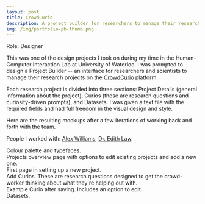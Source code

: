 ```yaml
---
layout: post
title: CrowdCurio
description: A project builder for researchers to manage their research projects
img: /img/portfolio-pb-thumb.png
---
```


Role: Designer

This was one of the design projects I took on during my time in the Human-Computer Interaction Lab at University of Waterloo. I was prompted to design a Project Builder -- an interface for researchers and scientists to manage their research projects on the <a href="https://www.crowdcurio.com/">CrowdCurio</a> platform.

Each research project is divided into three sections: Project Details (general information about the project), Curios (these are research questions and curiosity-driven prompts), and Datasets. I was given a text file with the required fields and had full freedom in the visual design and style.

Here are the resulting mockups after a few iterations of working back and forth with the team.


People I worked with: <a href="http://acw.io/">Alex Williams</a>, <a href="http://edithlaw.ca/">Dr. Edith Law</a>.

<img class="col three no-padding border" src="{{ site.baseurl }}/img/portfolio-pb-0.png" alt="" title="example image"/>
<div class="col three caption">
    Colour palette and typefaces.
</div>
<img class="col three no-padding border" src="{{ site.baseurl }}/img/portfolio-pb-1.png" alt="" title="example image"/>
<div class="col three caption">
    Projects overview page with options to edit existing projects and add a new one.
</div>
<img class="col three no-padding border" src="{{ site.baseurl }}/img/portfolio-pb-2.png" alt="" title="example image"/>
<div class="col three caption">
    First page in setting up a new project.
</div>
<img class="col three no-padding border" src="{{ site.baseurl }}/img/portfolio-pb-4.png" alt="" title="example image"/>
<div class="col three caption">
    Add Curios. These are research questions designed to get the crowd-worker thinking about what they're helping out with.
</div>
<img class="col three no-padding border" src="{{ site.baseurl }}/img/portfolio-pb-3.png" alt="" title="example image"/>
<div class="col three caption">
    Example Curio after saving. Includes an option to edit.
</div>
<img class="col three no-padding border" src="{{ site.baseurl }}/img/portfolio-pb-5.png" alt="" title="example image"/>
<div class="col three caption">
	Datasets.
</div>


<br/><br/><br/>